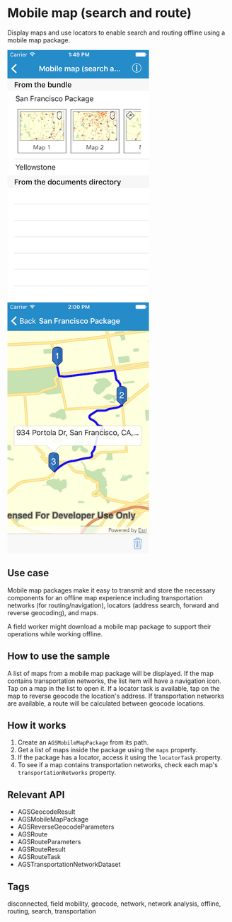 # Mobile map (search and route)

Display maps and use locators to enable search and routing offline using a mobile map package.

![Image of mobile map search and route 1](mobile-map-search-and-route-1.png)
![Image of mobile map search and route 2](mobile-map-search-and-route-2.png)

## Use case

Mobile map packages make it easy to transmit and store the necessary components for an offline map experience including transportation networks (for routing/navigation), locators (address search, forward and reverse geocoding), and maps.

A field worker might download a mobile map package to support their operations while working offline.

## How to use the sample

A list of maps from a mobile map package will be displayed. If the map contains transportation networks, the list item will have a navigation icon. Tap on a map in the list to open it. If a locator task is available, tap on the map to reverse geocode the location's address. If transportation networks are available, a route will be calculated between geocode locations.

## How it works

1. Create an `AGSMobileMapPackage` from its path.
2. Get a list of maps inside the package using the `maps` property.
3. If the package has a locator, access it using the `locatorTask` property.
4. To see if a map contains transportation networks, check each map's `transportationNetworks` property.

## Relevant API

* AGSGeocodeResult
* AGSMobileMapPackage
* AGSReverseGeocodeParameters
* AGSRoute
* AGSRouteParameters
* AGSRouteResult
* AGSRouteTask
* AGSTransportationNetworkDataset

## Tags

disconnected, field mobility, geocode, network, network analysis, offline, routing, search, transportation
